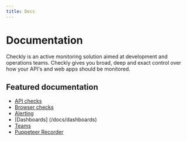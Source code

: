 ```yaml
---
title: Docs
---
```


# Documentation

Checkly is an active monitoring solution aimed at development and operations teams. Checkly gives you broad, deep and
exact control over how your API's and web apps should be monitored.

## Featured documentation

- [API checks](/docs/api-checks/api-checks/)
- [Browser checks](/docs/browser-checks/)
- [Alerting](/docs/alerting/)
- [Dashboards] (/docs/dashboards)
- [Teams](/docs/teams/)
- [Puppeteer Recorder](/puppeteer-recorder/)

